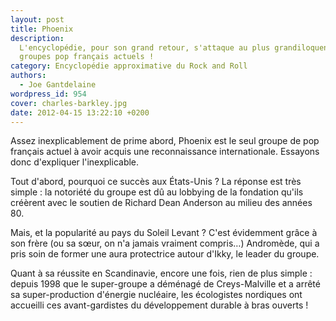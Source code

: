 ```yaml
---
layout: post
title: Phoenix
description:
  L'encyclopédie, pour son grand retour, s'attaque au plus grandiloquent des
  groupes pop français actuels !
category: Encyclopédie approximative du Rock and Roll
authors:
  - Joe Gantdelaine
wordpress_id: 954
cover: charles-barkley.jpg
date: 2012-04-15 13:22:10 +0200
---
```


Assez inexplicablement de prime abord, Phoenix est le seul groupe de pop
français actuel à avoir acquis une reconnaissance internationale. Essayons donc
d'expliquer l'inexplicable.

Tout d'abord, pourquoi ce succès aux États-Unis ? La réponse est très simple :
la notoriété du groupe est dû au lobbying de la fondation qu'ils créèrent avec
le soutien de Richard Dean Anderson au milieu des années 80.

Mais, et la popularité au pays du Soleil Levant ? C'est évidemment grâce à son
frère (ou sa sœur, on n'a jamais vraiment compris…) Andromède, qui a pris soin
de former une aura protectrice autour d'Ikky, le leader du groupe.

Quant à sa réussite en Scandinavie, encore une fois, rien de plus simple :
depuis 1998 que le super-groupe a déménagé de Creys-Malville et a arrêté sa
super-production d'énergie nucléaire, les écologistes nordiques ont accueilli
ces avant-gardistes du développement durable à bras ouverts !
